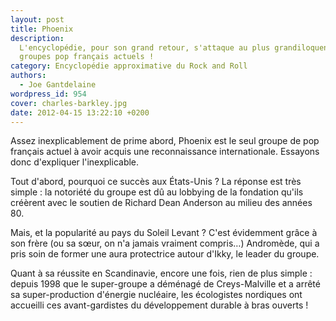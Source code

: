 ```yaml
---
layout: post
title: Phoenix
description:
  L'encyclopédie, pour son grand retour, s'attaque au plus grandiloquent des
  groupes pop français actuels !
category: Encyclopédie approximative du Rock and Roll
authors:
  - Joe Gantdelaine
wordpress_id: 954
cover: charles-barkley.jpg
date: 2012-04-15 13:22:10 +0200
---
```


Assez inexplicablement de prime abord, Phoenix est le seul groupe de pop
français actuel à avoir acquis une reconnaissance internationale. Essayons donc
d'expliquer l'inexplicable.

Tout d'abord, pourquoi ce succès aux États-Unis ? La réponse est très simple :
la notoriété du groupe est dû au lobbying de la fondation qu'ils créèrent avec
le soutien de Richard Dean Anderson au milieu des années 80.

Mais, et la popularité au pays du Soleil Levant ? C'est évidemment grâce à son
frère (ou sa sœur, on n'a jamais vraiment compris…) Andromède, qui a pris soin
de former une aura protectrice autour d'Ikky, le leader du groupe.

Quant à sa réussite en Scandinavie, encore une fois, rien de plus simple :
depuis 1998 que le super-groupe a déménagé de Creys-Malville et a arrêté sa
super-production d'énergie nucléaire, les écologistes nordiques ont accueilli
ces avant-gardistes du développement durable à bras ouverts !
